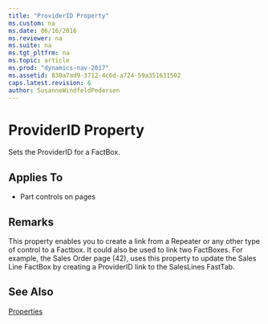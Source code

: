 ```yaml
---
title: "ProviderID Property"
ms.custom: na
ms.date: 06/16/2016
ms.reviewer: na
ms.suite: na
ms.tgt_pltfrm: na
ms.topic: article
ms.prod: "dynamics-nav-2017"
ms.assetid: 830a7ad9-3712-4c6d-a724-59a351631502
caps.latest.revision: 6
author: SusanneWindfeldPedersen
---
```

# ProviderID Property
Sets the ProviderID for a FactBox.  
  
## Applies To  
  
-   Part controls on pages  
  
## Remarks  
 This property enables you to create a link from a Repeater or any other type of control to a Factbox. It could also be used to link two FactBoxes. For example, the Sales Order page (42), uses this property to update the Sales Line FactBox by creating a ProviderID link to the SalesLines FastTab.  
  
## See Also  
 [Properties](devenv-properties.md)